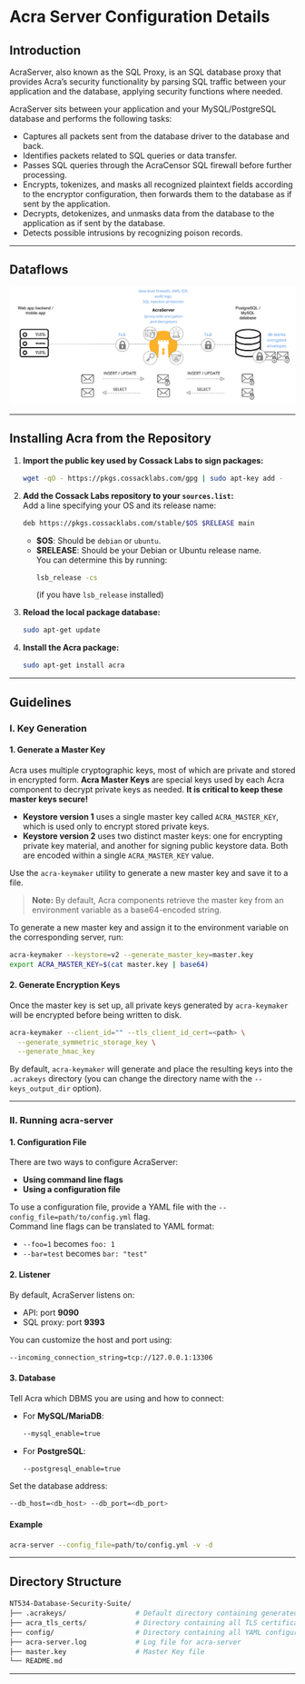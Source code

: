 # Acra Server Configuration Details

## Introduction
AcraServer, also known as the SQL Proxy, is an SQL database proxy that provides Acra’s security functionality by parsing SQL traffic between your application and the database, applying security functions where needed.

AcraServer sits between your application and your MySQL/PostgreSQL database and performs the following tasks:
- Captures all packets sent from the database driver to the database and back.
- Identifies packets related to SQL queries or data transfer.
- Passes SQL queries through the AcraCensor SQL firewall before further processing.
- Encrypts, tokenizes, and masks all recognized plaintext fields according to the encryptor configuration, then forwards them to the database as if sent by the application.
- Decrypts, detokenizes, and unmasks data from the database to the application as if sent by the database.
- Detects possible intrusions by recognizing poison records.

---

## Dataflows
<p align="center">
  <img src="../src/dataflows.png" alt="dataflows" width="800"/>
</p>

---

## Installing Acra from the Repository

1. **Import the public key used by Cossack Labs to sign packages:**
   ```bash
   wget -qO - https://pkgs.cossacklabs.com/gpg | sudo apt-key add -
   ```

2. **Add the Cossack Labs repository to your `sources.list`:**  
   Add a line specifying your OS and its release name:
   ```bash
   deb https://pkgs.cossacklabs.com/stable/$OS $RELEASE main
   ```
   - **$OS**: Should be `debian` or `ubuntu`.
   - **$RELEASE**: Should be your Debian or Ubuntu release name.  
     You can determine this by running:
     ```bash
     lsb_release -cs
     ```
     (if you have `lsb_release` installed)

3. **Reload the local package database:**
   ```bash
   sudo apt-get update
   ```

4. **Install the Acra package:**
   ```bash
   sudo apt-get install acra
   ```
---

## Guidelines

### I. Key Generation

#### 1. Generate a Master Key

Acra uses multiple cryptographic keys, most of which are private and stored in encrypted form. **Acra Master Keys** are special keys used by each Acra component to decrypt private keys as needed. **It is critical to keep these master keys secure!**

- **Keystore version 1** uses a single master key called `ACRA_MASTER_KEY`, which is used only to encrypt stored private keys.
- **Keystore version 2** uses two distinct master keys: one for encrypting private key material, and another for signing public keystore data. Both are encoded within a single `ACRA_MASTER_KEY` value.

Use the `acra-keymaker` utility to generate a new master key and save it to a file.

> **Note:** By default, Acra components retrieve the master key from an environment variable as a base64-encoded string.

To generate a new master key and assign it to the environment variable on the corresponding server, run:

```bash
acra-keymaker --keystore=v2 --generate_master_key=master.key
export ACRA_MASTER_KEY=$(cat master.key | base64)
```

#### 2. Generate Encryption Keys

Once the master key is set up, all private keys generated by `acra-keymaker` will be encrypted before being written to disk.

```bash
acra-keymaker --client_id="" --tls_client_id_cert=<path> \
  --generate_symmetric_storage_key \
  --generate_hmac_key
```

By default, `acra-keymaker` will generate and place the resulting keys into the `.acrakeys` directory (you can change the directory name with the `--keys_output_dir` option).

---

### II. Running acra-server

#### 1. Configuration File

There are two ways to configure AcraServer:

- **Using command line flags**
- **Using a configuration file**

To use a configuration file, provide a YAML file with the `--config_file=path/to/config.yml` flag.  
Command line flags can be translated to YAML format:  
- `--foo=1` becomes `foo: 1`
- `--bar=test` becomes `bar: "test"`

#### 2. Listener

By default, AcraServer listens on:
- API: port **9090**
- SQL proxy: port **9393**

You can customize the host and port using:
```bash
--incoming_connection_string=tcp://127.0.0.1:13306
```

#### 3. Database

Tell Acra which DBMS you are using and how to connect:

- For **MySQL/MariaDB**:  
  ```bash
  --mysql_enable=true
  ```
- For **PostgreSQL**:  
  ```bash
  --postgresql_enable=true
  ```

Set the database address:
```bash
--db_host=<db_host> --db_port=<db_port>
```

#### Example

```bash
acra-server --config_file=path/to/config.yml -v -d
```

---

## Directory Structure

```bash
NT534-Database-Security-Suite/
├── .acrakeys/                 # Default directory containing generated keys (except the Master Key)
├── acra_tls_certs/            # Directory containing all TLS certificates for Application, AcraServer, and PostgreSQL
├── config/                    # Directory containing all YAML configuration files
├── acra-server.log            # Log file for acra-server
├── master.key                 # Master Key file   
└── README.md
```

---
